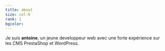 ```yaml
---
title: about
size: col-6
rank: 1
bgcolor:
---
```


Je suis **antoine**, un jeune developpeur web avec une forte expérience sur les CMS PrestaShop et WordPress. 

